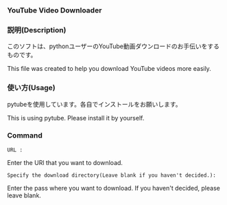 ### YouTube Video Downloader

### 説明(Description)
このソフトは、pythonユーザーのYouTube動画ダウンロードのお手伝いをするものです。

This file was created to help you download YouTube videos more easily.

### 使い方(Usage)
pytubeを使用しています。各自でインストールをお願いします。

This is using pytube. Please install it by yourself.

### Command
`URL : `

Enter the URl that you want to download.

`Specify the download directory(Leave blank if you haven't decided.): `

Enter the pass where you want to download. If you haven't decided, please leave blank.

